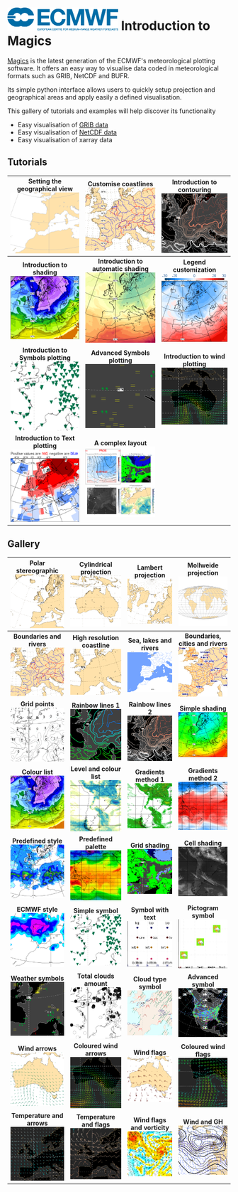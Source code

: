
# [![logo](images/logo.png)](http://www.ecmwf.int/) Introduction to Magics

[Magics](https://confluence.ecmwf.int/display/MAGP/Magics) is the latest generation of the ECMWF's meteorological plotting software. It offers an easy way to visualise data coded in meteorological formats such as GRIB, NetCDF and BUFR.

Its simple python interface allows users to quickly setup projection and geographical areas and apply easily a defined visualisation. 

This gallery of tutorials and examples will help discover its functionality

  - Easy visualisation of [GRIB data](Visualise%20a%20GRIB%20file.ipynb)
  - Easy visualisation of [NetCDF data](Visualise+a+NetCDF+file.ipynb)
  - Easy visualisation of xarray data

## Tutorials

| Setting the  geographical view <br/> [![Setting the  geographical view?](images/view.png)](tutorials/Subpage-Projections.ipynb)  | Customise coastlines <br/> [![Customise coastlines](images/coast.png)](tutorials/Coastlines.ipynb) | Introduction to contouring <br> [![Introduction to contouring](images/contour_rainbow.png)](tutorials/Contours_lines.ipynb) |    
|:---:|:---:|:---:|
|**Introduction to shading** <br> [![Introduction to shading      ](images/colour_list_1.png)](tutorials/Contours_shading.ipynb) |  **Introduction to automatic shading** <br> [![Introduction to shading      ](images/palette0.png)](tutorials/Contours_automtatic.ipynb)| **Legend customization** <br> [![Legend customization      ](images/legend_5.png)](tutorials/Legend.ipynb) |
|**Introduction to Symbols plotting** <br> [![Introduction to Symbols plotting      ](images/simple_symbol.png)](tutorials/Symbol_simple.ipynb) |  **Advanced Symbols plotting** <br> [![Advanced Symbols plotting      ](images/ww.png)](tutorials/Symbol_advanced.ipynb)| **Introduction to wind plotting** <br> [![Wind plotting      ](images/wind.png)](tutorials/Wind.ipynb) |
|**Introduction to Text plotting** <br> [![Introduction to Text plotting      ](images/text.png)](tutorials/Text.ipynb) | **A complex layout** <br> [![A complex layout      ](images/complex.png)](tutorials/A_complex_layout.ipynb) |  |

## Gallery

| **Polar stereographic** <br> [![Polar stereographic      ](images/polar_stereographic.png)](gallery/projection_polar_stereographic.ipynb) | **Cylindrical projection** <br> [![Cylindrical projection      ](images/projection_cylindrical.png)](gallery/projection-cylindrical.ipynb)|  **Lambert projection** <br> [![Lambert projection      ](images/projection_lambert.png)](gallery/projection-lambert.ipynb)| **Mollweide projection** <br> [![Mollweide projection      ](images/projection-mollweide.png)](gallery/projection-mollweide.ipynb) |
|:---:|:---:|:---:|:---:|
| **Boundaries and rivers** <br> [![Boundaries and rivers      ](images/boundaries_and_rivers.png)](gallery/boundaries_and_rivers.ipynb) | **High resolution coastline** <br> [![High resolution coastline      ](images/high-res_coast.png)](gallery/high_resolution_coastline.ipynb)|  **Sea, lakes and rivers** <br> [![Sea, lakes and rivers      ](images/sea_lakes_rivers.png)](gallery/sea_lakes_rivers.ipynb)| **Boundaries, cities and rivers** <br> [![Boundaries, cities and rivers      ](images/boundaries_cities_rivers.png)](gallery/boundaries_cities_rivers.ipynb) |
| **Grid points** <br> [![Grid points      ](images/grid_point_values.png)](gallery/grid_points.ipynb) | **Rainbow lines 1** <br> [![Rainbow lines 1      ](images/rainbow1.png)](gallery/rainbow_lines1.ipynb) | **Rainbow lines 2** <br> [![Rainbow lines 2      ](images/rainbow2.png)](gallery/rainbow_lines2.ipynb) |**Simple shading** <br> [![Simple shading      ](images/simple_shading.png)](gallery/simple_shading.ipynb)|
| **Colour list** <br> [![Colour list      ](images/colour_list.png)](gallery/colour_list.ipynb) |**Level and colour list** <br> [![Level and colour list      ](images/level_list.png)](gallery/list_of_levels_and_colours.ipynb) |  **Gradients method 1** <br> [![Gradients method 1      ](images/gradients1.png)](gallery/gradients1.ipynb) |**Gradients method 2** <br> [![Gradients method 2      ](images/gradients2.png)](gallery/gradients2.ipynb) |
| **Predefined style** <br> [![Predefined style      ](images/automatic_precipitation.png)](gallery/automatic_precipitation.ipynb) |**Predefined palette** <br> [![Predefined palette      ](images/palette.png)](gallery/palette.ipynb) |  **Grid shading** <br> [![Grid shading      ](images/grid_shading.png)](gallery/grid_shading.ipynb) |**Cell shading** <br> [![Cell shading      ](images/cell_shading.png)](gallery/cell_shading.ipynb) |
| **ECMWF style** <br> [![ECMWF style      ](images/ecmwf_style.png)](gallery/ecmwf_style.ipynb) |**Simple symbol** <br> [![Simple symbol      ](images/simple_symbol.png)](gallery/simple_symbol.ipynb) |  **Symbol with text** <br> [![Symbol with text      ](images/symbol_text.png)](gallery/symbol_with_text.ipynb) |**Pictogram symbol** <br> [![Pictogram symbol      ](images/symbol_pictogram.png)](gallery/symbol_pictogram.ipynb) |
| **Weather symbols** <br> [![Weather symbols      ](images/weather_symbol.png)](gallery/weather_symbol.ipynb) |**Total clouds amount** <br> [![Total clouds amount      ](images/tcc.png)](gallery/symbol_total_clouds.ipynb) |  **Cloud type symbol** <br> [![Cloud type symbol      ](images/symbol_clouds.png)](gallery/symbol_cloud_type.ipynb) |**Advanced symbol** <br> [![Advanced symbol      ](images/symbol_advanced.png)](gallery/symbol_advanced.ipynb) |
| **Wind arrows** <br> [![Wind arrows      ](images/wind_basic_arrow.png)](gallery/wind_basic_arrow.ipynb) | **Coloured wind arrows** <br> [![Coloured wind arrows      ](images/wind_coloured_arrow.png)](gallery/wind_coloured_arrow.ipynb) |**Wind flags** <br> [![Wind flags      ](images/wind_basic_flag.png)](gallery/wind_basic_flag.ipynb) |**Coloured wind flags** <br> [![Coloured wind flags      ](images/wind_coloured_flag.png)](gallery/wind_coloured_flag.ipynb) |
| **Temperature and arrows** <br> [![Temperature and arrows      ](images/wind_arrow_temperature.png)](gallery/wind_arrow_coloured_temperature.ipynb) | **Temperature and flags** <br> [![Flags coloured by temperature      ](images/wind_flag_temperature.png)](gallery/wind_flag_coloured_temperature.ipynb) |**Wind flags and vorticity** <br> [![Wind flags and vorticity      ](images/wind_and_vorticity.png)](gallery/wind_and_vorticity.ipynb) |**Wind and GH** <br> [![Wind and geopotential height      ](images/wind_gh.png)](gallery/wind_coloured_and_gh.ipynb) |
